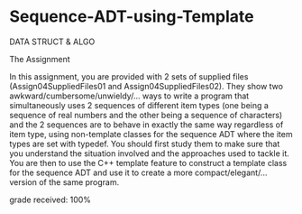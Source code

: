 # Sequence-ADT-using-Template
DATA STRUCT & ALGO

The Assignment

In this assignment, you are provided with 2 sets of supplied files (Assign04SuppliedFiles01 and Assign04SuppliedFiles02). They show two awkward/cumbersome/unwieldy/... ways to write a program that simultaneously uses 2 sequences of different item types (one being a sequence of real numbers and the other being a sequence of characters) and the 2 sequences are to behave in exactly the same way regardless of item type, using non-template classes for the sequence ADT where the item types are set with typedef. You should first study them to make sure that you understand the situation involved and the approaches used to tackle it. You are then to use the C++ template feature to construct a template class for the sequence ADT and use it to create a more compact/elegant/... version of the same program.

grade received: 100%
